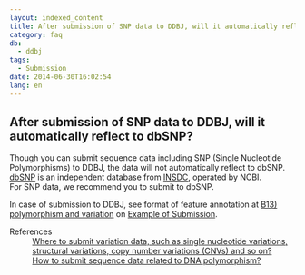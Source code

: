 ```yaml
---
layout: indexed_content
title: After submission of SNP data to DDBJ, will it automatically reflect to dbSNP?
category: faq
db:
  - ddbj
tags: 
  - Submission
date: 2014-06-30T16:02:54
lang: en
---
```


## After submission of SNP data to DDBJ, will it automatically reflect to dbSNP?

<p>Though you can submit sequence data including SNP (Single Nucleotide Polymorphisms) to DDBJ, the data will not automatically reflect to dbSNP. <br><a href=\"http://www.ncbi.nlm.nih.gov/SNP/\">dbSNP</a> is an independent database from <a href=\"/insdc-e.html\">INSDC</a>, operated by NCBI. <br>For SNP data, we recommend you to submit to dbSNP. </p><p>In case of submission to DDBJ, see format of feature annotation at <a href=\"/ddbj/example-e.html#B13\">B13) polymorphism and variation</a> on <a href=\"/ddbj/example-e.html\">Example of Submission</a>. </p><dl><dt>References</dt><dd><a href=\"/faq/en/where-to-submit-variation-data-e.html\">Where to submit variation data, such as single nucleotide variations, structural variations, copy number variations (CNVs) and so on?</a></dd><dd><a href=\"/faq/en/how-to-submit-dna-polymorphism-e.html\">How to submit sequence data related to DNA polymorphism?</a></dd></dl>